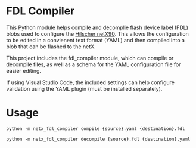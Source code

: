 # FDL Compiler

This Python module helps compile and decomplie flash device label (FDL) blobs used to configure the 
[Hilscher netX90](https://www.hilscher.com/products/product-groups/network-controller/asics/netx-90/). 
This allows the configuration to be edited in a convienent text format (YAML) and then compiled into 
a blob that can be flashed to the netX.

This project includes the fdl_compiler module, which can compile or decompile files, as well as a schema for the YAML
configuration file for easier editing.

If using Visual Studio Code, the included settings can help configure validation using the YAML plugin (must be
installed separately).

# Usage
```Shell
python -m netx_fdl_compiler compile {source}.yaml {destination}.fdl
```
```Shell
python -m netx_fdl_compiler decompile {source}.fdl {destination}.yaml
```
